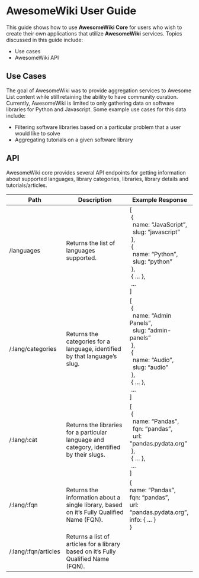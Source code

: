 # AwesomeWiki User Guide

This guide shows how to use **AwesomeWiki Core** for users who wish to create their own applications that utilize **AwesomeWiki** services.
Topics discussed in this guide include:
-   Use cases
-   AwesomeWiki API

## Use Cases

The goal of AwesomeWiki was to provide aggregation services to Awesome List content while still retaining the ability to have community curation.
Currently, AwesomeWiki is limited to only gathering data on software libraries for Python and Javascript. Some example use cases for this data include:

-   Filtering software libraries based on a particular problem that a user would like to solve
-   Aggregating tutorials on a given software library

## API

AwesomeWiki core provides several API endpoints for getting information about supported languages, library categories, libraries, library details and tutorials/articles.

| Path | Description | Example Response |
|------|-------------|------------------|
|/languages|Returns the list of languages supported.|[<br>&nbsp;{<br>&nbsp; name: “JavaScript”, <br>&nbsp; slug: “javascript”<br>&nbsp;},<br>&nbsp;{<br>&nbsp; name: “Python”, <br>&nbsp; slug: “python”<br>&nbsp;},<br>&nbsp;{ ... },<br>&nbsp;...<br>]|
|/:lang/categories|Returns the categories for a language, identified by that language’s slug.|[<br>&nbsp;{<br>&nbsp; name: “Admin Panels”, <br>&nbsp; slug: “admin-panels”<br>&nbsp;},<br>&nbsp;{<br>&nbsp; name: “Audio”, <br>&nbsp; slug: “audio”<br>&nbsp;},<br>&nbsp;{ ... },<br>&nbsp;...<br>]|
|/:lang/:cat|Returns the libraries for a particular language and category, identified by their slugs.|[<br>&nbsp;{<br>&nbsp; name: “Pandas”, <br>&nbsp; fqn: “pandas”, <br>&nbsp; url: "pandas.pydata.org”<br>&nbsp;},<br>&nbsp;{ ... },<br>&nbsp;...<br>]|
|/:lang/:fqn|Returns the information about a single library, based on it’s Fully Qualified Name (FQN).|{<br> name: “Pandas”,<br> fqn: “pandas”,<br> url: “pandas.pydata.org”, <br> info: { ... }<br>}|
|/:lang/:fqn/articles|Returns a list of articles for a library based on it’s Fully Qualified Name (FQN).||


